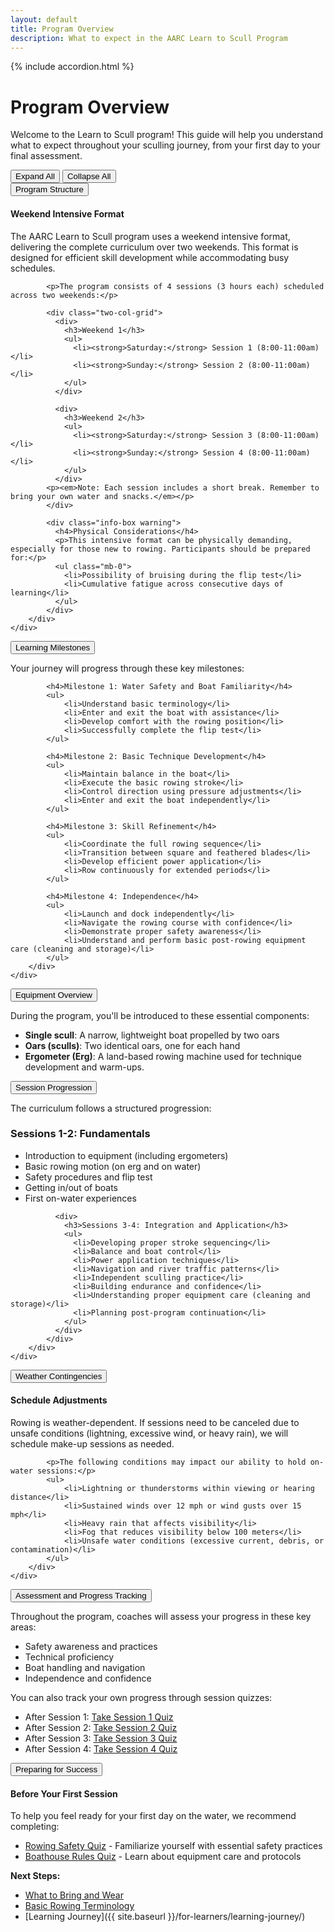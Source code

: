 ```yaml
---
layout: default
title: Program Overview
description: What to expect in the AARC Learn to Scull Program
---
```


{% include accordion.html %}

# Program Overview

Welcome to the Learn to Scull program! This guide will help you understand what to expect throughout your sculling journey, from your first day to your final assessment.

<div class="accordion-controls">
    <button id="expand-all">Expand All</button>
    <button id="collapse-all">Collapse All</button>
</div>

<div class="accordion-section">
    <button class="accordion-toggle">Program Structure</button>
    <div class="accordion-content">
        <div class="accordion-content-inner">
            <div class="info-box note">
              <h4>Weekend Intensive Format</h4>
              <p>The AARC Learn to Scull program uses a weekend intensive format, delivering the complete curriculum over two weekends. This format is designed for efficient skill development while accommodating busy schedules.</p>
            </div>

            <p>The program consists of 4 sessions (3 hours each) scheduled across two weekends:</p>

            <div class="two-col-grid">
              <div>
                <h3>Weekend 1</h3>
                <ul>
                  <li><strong>Saturday:</strong> Session 1 (8:00-11:00am)</li>
                  <li><strong>Sunday:</strong> Session 2 (8:00-11:00am)</li>
                </ul>
              </div>
              
              <div>
                <h3>Weekend 2</h3>
                <ul>
                  <li><strong>Saturday:</strong> Session 3 (8:00-11:00am)</li>
                  <li><strong>Sunday:</strong> Session 4 (8:00-11:00am)</li>
                </ul>
              </div>
            <p><em>Note: Each session includes a short break. Remember to bring your own water and snacks.</em></p>
            </div>

            <div class="info-box warning">
              <h4>Physical Considerations</h4>
              <p>This intensive format can be physically demanding, especially for those new to rowing. Participants should be prepared for:</p>
              <ul class="mb-0">
                <li>Possibility of bruising during the flip test</li>
                <li>Cumulative fatigue across consecutive days of learning</li>
              </ul>
            </div>
        </div>
    </div>
</div>

<div class="accordion-section">
    <button class="accordion-toggle">Learning Milestones</button>
    <div class="accordion-content">
        <div class="accordion-content-inner">
            <p>Your journey will progress through these key milestones:</p>

            <h4>Milestone 1: Water Safety and Boat Familiarity</h4>
            <ul>
                <li>Understand basic terminology</li>
                <li>Enter and exit the boat with assistance</li>
                <li>Develop comfort with the rowing position</li>
                <li>Successfully complete the flip test</li>
            </ul>

            <h4>Milestone 2: Basic Technique Development</h4>
            <ul>
                <li>Maintain balance in the boat</li>
                <li>Execute the basic rowing stroke</li>
                <li>Control direction using pressure adjustments</li>
                <li>Enter and exit the boat independently</li>
            </ul>

            <h4>Milestone 3: Skill Refinement</h4>
            <ul>
                <li>Coordinate the full rowing sequence</li>
                <li>Transition between square and feathered blades</li>
                <li>Develop efficient power application</li>
                <li>Row continuously for extended periods</li>
            </ul>

            <h4>Milestone 4: Independence</h4>
            <ul>
                <li>Launch and dock independently</li>
                <li>Navigate the rowing course with confidence</li>
                <li>Demonstrate proper safety awareness</li>
                <li>Understand and perform basic post-rowing equipment care (cleaning and storage)</li>
            </ul>
        </div>
    </div>
</div>

<div class="accordion-section">
    <button class="accordion-toggle">Equipment Overview</button>
    <div class="accordion-content">
        <div class="accordion-content-inner">
            <p>During the program, you'll be introduced to these essential components:</p>
            <ul>
              <li><strong>Single scull</strong>: A narrow, lightweight boat propelled by two oars</li>
              <li><strong>Oars (sculls)</strong>: Two identical oars, one for each hand</li>
              <li><strong>Ergometer (Erg)</strong>: A land-based rowing machine used for technique development and warm-ups.</li>
            </ul>
        </div>
    </div>
</div>

<div class="accordion-section">
    <button class="accordion-toggle">Session Progression</button>
    <div class="accordion-content">
        <div class="accordion-content-inner">
            <p>The curriculum follows a structured progression:</p>
            <div class="two-col-grid">
              <div>
                <h3>Sessions 1-2: Fundamentals</h3>
                <ul>
                  <li>Introduction to equipment (including ergometers)</li>
                  <li>Basic rowing motion (on erg and on water)</li>
                  <li>Safety procedures and flip test</li>
                  <li>Getting in/out of boats</li>
                  <li>First on-water experiences</li>
                </ul>
              </div>
              
              <div>
                <h3>Sessions 3-4: Integration and Application</h3>
                <ul>
                  <li>Developing proper stroke sequencing</li>
                  <li>Balance and boat control</li>
                  <li>Power application techniques</li>
                  <li>Navigation and river traffic patterns</li>
                  <li>Independent sculling practice</li>
                  <li>Building endurance and confidence</li>
                  <li>Understanding proper equipment care (cleaning and storage)</li>
                  <li>Planning post-program continuation</li>
                </ul>
              </div>
            </div>
        </div>
    </div>
</div>

<div class="accordion-section">
    <button class="accordion-toggle">Weather Contingencies</button>
    <div class="accordion-content">
        <div class="accordion-content-inner">
            <div class="info-box">
              <h4>Schedule Adjustments</h4>
              <p>Rowing is weather-dependent. If sessions need to be canceled due to unsafe conditions (lightning, excessive wind, or heavy rain), we will schedule make-up sessions as needed.</p>
            </div>

            <p>The following conditions may impact our ability to hold on-water sessions:</p>
            <ul>
                <li>Lightning or thunderstorms within viewing or hearing distance</li>
                <li>Sustained winds over 12 mph or wind gusts over 15 mph</li>
                <li>Heavy rain that affects visibility</li>
                <li>Fog that reduces visibility below 100 meters</li>
                <li>Unsafe water conditions (excessive current, debris, or contamination)</li>
            </ul>
        </div>
    </div>
</div>

<div class="accordion-section">
    <button class="accordion-toggle">Assessment and Progress Tracking</button>
    <div class="accordion-content">
        <div class="accordion-content-inner">
            <p>Throughout the program, coaches will assess your progress in these key areas:</p>
            <ul>
                <li>Safety awareness and practices</li>
                <li>Technical proficiency</li>
                <li>Boat handling and navigation</li>
                <li>Independence and confidence</li>
            </ul>
            <p>You can also track your own progress through session quizzes:</p>
            <ul>
                <li>After Session 1: <a href="{{ site.baseurl }}/resources/quiz_module.html?quiz=1">Take Session 1 Quiz</a></li>
                <li>After Session 2: <a href="{{ site.baseurl }}/resources/quiz_module.html?quiz=2">Take Session 2 Quiz</a></li>
                <li>After Session 3: <a href="{{ site.baseurl }}/resources/quiz_module.html?quiz=3">Take Session 3 Quiz</a></li>
                <li>After Session 4: <a href="{{ site.baseurl }}/resources/quiz_module.html?quiz=4">Take Session 4 Quiz</a></li>
            </ul>
        </div>
    </div>
</div>

<div class="accordion-section">
    <button class="accordion-toggle">Preparing for Success</button>
    <div class="accordion-content">
        <div class="accordion-content-inner">
            <div class="info-box tip">
              <h4>Before Your First Session</h4>
              <p>To help you feel ready for your first day on the water, we recommend completing:</p>
              <ul>
                <li><a href="{{ site.baseurl }}/resources/quiz_module.html?quiz=safety">Rowing Safety Quiz</a> - Familiarize yourself with essential safety practices</li>
                <li><a href="{{ site.baseurl }}/resources/quiz_module.html?quiz=bh">Boathouse Rules Quiz</a> - Learn about equipment care and protocols</li>
              </ul>
            </div>
        </div>
    </div>
</div>

**Next Steps:**
- [What to Bring and Wear](preparation.html)
- [Basic Rowing Terminology](terminology.html)
- [Learning Journey]({{ site.baseurl }}/for-learners/learning-journey/)
